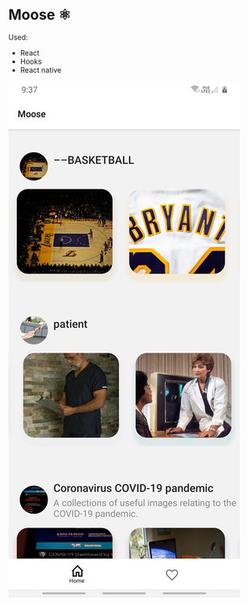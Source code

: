 # Moose ⚛️

Used:

- React
- Hooks
- React native

<!-- Link to [blog!](https://voib.jesusbossa.dev/) -->

![Image of moose](./preview.jpg)
